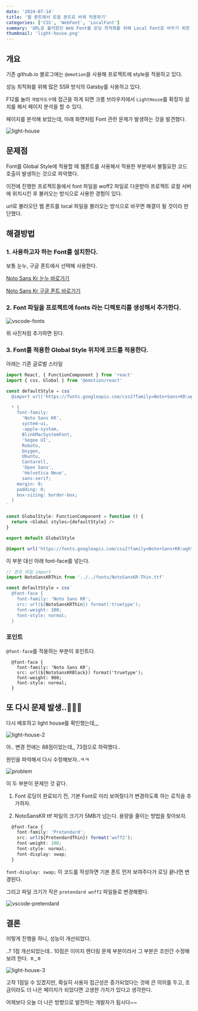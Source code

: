 ```yaml
---
date: '2024-07-14'
title: '웹 폰트에서 로컬 폰트로 바꿔 적용하기'
categories: ['CSS', 'WebFont', 'LocalFont']
summary: 'URL로 불러왔던 Web Font를 로딩 최적화를 위해 Local Font로 바꾸기 위한 방법을 알아보자.'
thumbnail: 'light-house.png'
---
```


## 개요

기존 github.io 블로그에는 `@emotion`을 사용해 프로젝트에 style을 적용하고 있다.

성능 최적화를 위해 많은 SSR 방식의 Gatsby를 사용하고 있다.

F12를 눌러 `개발자도구`에 접근을 하게 되면 크롬 브라우저에서 `LightHouse`를 확장자 설치를 해서 페이지 분석을 할 수 있다.

페이지를 분석해 보았는데, 아래 화면처럼 Font 관련 문제가 발생하는 것을 발견했다.

![light-house](light-house.png)

## 문제점

Font를 Global Style에 적용할 때 웹폰트를 사용해서 적용한 부분에서 불필요한 코드 호출이 발생하는 것으로 파악했다.

이전에 진행한 프로젝트들에서 font 파일을 woff2 파일로 다운받아 프로젝트 로컬 서버에 위치시킨 후 불러오는 방식으로 사용한 경험이 있다.

url로 불러오던 웹 폰트를 local 파일을 불러오는 방식으로 바꾸면 해결이 될 것이라 판단했다.

## 해결방법

### 1. 사용하고자 하는 Font를 설치한다.

보통 눈누, 구글 폰트에서 선택해 사용한다.

[Noto Sans Kr 눈누 바로가기](https://noonnu.cc/font_page/34)

[Noto Sans Kr 구글 폰트 바로가기](https://fonts.google.com/noto/specimen/Noto+Sans+KR)

### 2. Font 파일을 프로젝트에 fonts 라는 디렉토리를 생성해서 추가한다.

![vscode-fonts](vscode-fonts.png)

위 사진처럼 추가하면 된다.

### 3. Font를 적용한 Global Style 위치에 코드를 적용한다.

아래는 기존 글로벌 스타일

```typescript
import React, { FunctionComponent } from 'react'
import { css, Global } from '@emotion/react'

const defaultStyle = css`
  @import url('https://fonts.googleapis.com/css2?family=Noto+Sans+KR:wght@100..900&display=swap');

  * {
    font-family:
      'Noto Sans KR',
      system-ui,
      -apple-system,
      BlinkMacSystemFont,
      'Segoe UI',
      Roboto,
      Oxygen,
      Ubuntu,
      Cantarell,
      'Open Sans',
      'Helvetica Neue',
      sans-serif;
    margin: 0;
    padding: 0;
    box-sizing: border-box;
  }
`

const GlobalStyle: FunctionComponent = function () {
  return <Global styles={defaultStyle} />
}

export default GlobalStyle
```

```typescript
@import url('https://fonts.googleapis.com/css2?family=Noto+Sans+KR:wght@100..900&display=swap');

```

이 부분 대신 아래 font-face를 넣는다.

```typescript
// 폰트 파일 import
import NotoSansKRThin from '../../fonts/NotoSansKR-Thin.ttf'

const defaultStyle = css`
  @font-face {
    font-family: 'Noto Sans KR';
    src: url(${NotoSansKRThin}) format('truetype');
    font-weight: 100;
    font-style: normal;
  }
```

### 포인트

`@font-face`를 적용하는 부분이 포인트다.

```
  @font-face {
    font-family: 'Noto Sans KR';
    src: url(${NotoSansKRBlack}) format('truetype');
    font-weight: 900;
    font-style: normal;
  }
```

## 또 다시 문제 발생..🚨🚨🚨

다시 배포하고 light house를 확인했는데,,,

![light-house-2](light-house-2.png)

아.. 변경 전에는 88점이었는데,, 73점으로 하락했다..

원인을 파악해서 다시 수정해보자..ㅋㅋ

![problem](problem.png)

이 두 부분이 문제인 것 같다.

1. Font 로딩이 완료되기 전, 기본 Font로 미리 보여줬다가 변경하도록 하는 로직을 추가하자.

2. NotoSansKR ttf 파일의 크기가 5MB가 넘는다. 용량을 줄이는 방법을 찾아보자.


```typescript
  @font-face {
    font-family: 'Pretendard';
    src: url(${PretendardThin}) format('woff2');
    font-weight: 100;
    font-style: normal;
    font-display: swap;
  }
```

`font-display: swap;`  이 코드를 작성하면 기본 폰트 먼저 보여주다가 로딩 끝나면 변경된다.

그리고 파일 크기가 작은 `pretendard woff2` 파일들로 변경해봤다.

![vscode-pretendard](vscode-pretendard.png)

## 결론

이렇게 진행을 하니, 성능이 개선되었다.

..? 1점 개선되었는데.. 10점은 이미지 렌더링 문제 부분이라서 그 부분은 조만간 수정해보려 한다. ㅎ_ㅎ 

![light-house-3](light-house-3.png)

고작 1점일 수 있겠지만, 확실히 사용자 접근성은 증가되었다는 것에 큰 의의를 두고, 조금이라도 더 나은 페이지가 되었다면 고생한 가치가 있다고 생각한다. 

어제보다 오늘 더 나은 방향으로 발전하는 개발자가 됩시다~~